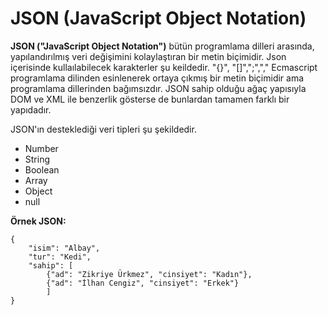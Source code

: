 # JSON (JavaScript Object Notation)

**JSON ("JavaScript Object Notation")** bütün programlama dilleri arasında, yapılandırılmış veri değişimini kolaylaştıran bir metin biçimidir. Json içerisinde kullaılabilecek karakterler şu keildedir. "{}", "[]",";","," Ecmascript programlama dilinden esinlenerek ortaya çıkmış bir metin biçimidir ama programlama dillerinden bağımsızdır. JSON sahip olduğu ağaç yapısıyla DOM ve XML ile benzerlik gösterse de bunlardan tamamen farklı bir yapıdadır.

JSON'ın desteklediği veri tipleri şu şekildedir.

- Number
- String
- Boolean
- Array
- Object
- null

**Örnek JSON:**

    {
        "isim": "Albay",
        "tur": "Kedi",
        "sahip": [
            {"ad": "Zikriye Ürkmez", "cinsiyet": "Kadın"},
            {"ad": "İlhan Cengiz", "cinsiyet": "Erkek"}
            ]
    }
